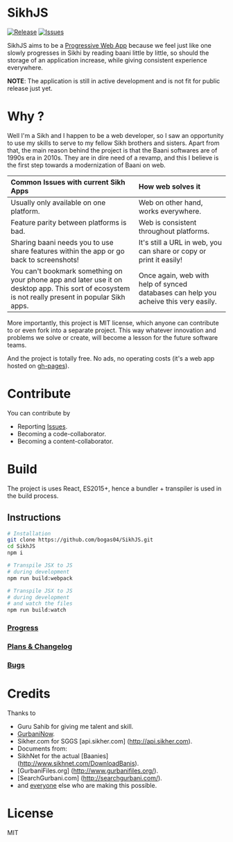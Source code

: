 SikhJS 
==
[![Release](https://img.shields.io/github/release/bogas04/sikhjs.svg)](https://github.com/bogas04/SikhJS/releases)
[![Issues](https://img.shields.io/github/issues/bogas04/sikhjs.svg)](https://github.com/bogas04/SikhJS/issues)


SikhJS aims to be a [Progressive Web App](https://developers.google.com/web/progressive-web-apps/) because we feel just like one slowly progresses in Sikhi by reading baani little by little, so should the storage of an application increase, while giving consistent experience everywhere.

**NOTE**: The application is still in active development and is not fit for public release just yet.

Why ?
==
Well I'm a Sikh and I happen to be a web developer, so I saw an opportunity to use my skills to serve to my fellow Sikh brothers and sisters.  Apart from that, the main reason behind the project is that the Baani softwares are of 1990s era in 2010s.
They are in dire need of a revamp, and this I believe is the first step towards a modernization of Baani on web.

Common Issues with current Sikh Apps | How web solves it
:--|:--|
Usually only available on one platform. | Web on other hand, works everywhere.
Feature parity between platforms is bad.| Web is consistent throughout platforms.
Sharing baani needs you to use share features within the app or go back to screenshots! | It's still a URL in web, you can share or copy or print it easily!
You can't bookmark something on your phone app and later use it on desktop app. This sort of ecosystem is not really present in popular Sikh apps. | Once again, web with help of synced databases can help you acheive this very easily.

More importantly, this project is MIT license, which anyone can contribute to or even fork into a separate project. This way whatever innovation and problems we solve or create, will become a lesson for the future software teams.

And the project is totally free. No ads, no operating costs (it's a web app hosted on [gh-pages](https://pages.github.com/)). 

Contribute
== 
You can contribute by
* Reporting [Issues](https://github.com/bogas04/SikhJS/issues/new).
* Becoming a code-collaborator.
* Becoming a content-collaborator.

Build
==
The project is uses React, ES2015+, hence a bundler + transpiler is used in the build process.

## Instructions

```bash
# Installation
git clone https://github.com/bogas04/SikhJS.git
cd SikhJS
npm i

# Transpile JSX to JS
# during development
npm run build:webpack

# Transpile JSX to JS
# during development
# and watch the files
npm run build:watch
```

### [Progress](https://github.com/bogas04/SikhJS/milestones?direction=desc&sort=completeness&state=open)

### [Plans & Changelog](./CHANGELOG.md)

### [Bugs](https://github.com/bogas04/SikhJS/labels/bug)

# Credits
Thanks to
  * Guru Sahib for giving me talent and skill.
  * [GurbaniNow](https://github.com/Sarabveer/gurbaninow).
  * Sikher.com for SGGS [api.sikher.com] (http://api.sikher.com).
  * Documents from:
  * SikhNet for the actual [Baanies] (http://www.sikhnet.com/DownloadBanis).
  * [GurbaniFiles.org] (http://www.gurbanifiles.org/).
  * [SearchGurbani.com] (http://searchgurbani.com/).
  * and [everyone](https://github.com/bogas04/SikhJS/graphs/contributors) else who are making this possible.

# License
MIT
